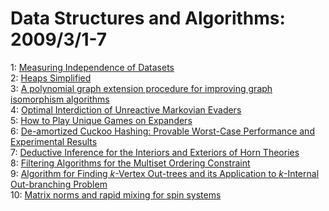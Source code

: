# Data Structures and Algorithms: 2009/3/1-7  
1: [Measuring Independence of Datasets](https://doi.org/10.48550/arXiv.0903.0034)  
2: [Heaps Simplified](https://doi.org/10.48550/arXiv.0903.0116)  
3: [A polynomial graph extension procedure for improving graph isomorphism  algorithms](https://doi.org/10.48550/arXiv.0903.0136)  
4: [Optimal Interdiction of Unreactive Markovian Evaders](https://doi.org/10.48550/arXiv.0903.0173)  
5: [How to Play Unique Games on Expanders](https://doi.org/10.48550/arXiv.0903.0367)  
6: [De-amortized Cuckoo Hashing: Provable Worst-Case Performance and  Experimental Results](https://doi.org/10.48550/arXiv.0903.0391)  
7: [Deductive Inference for the Interiors and Exteriors of Horn Theories](https://doi.org/10.48550/arXiv.0903.0422)  
8: [Filtering Algorithms for the Multiset Ordering Constraint](https://doi.org/10.48550/arXiv.0903.0460)  
9: [Algorithm for Finding $k$-Vertex Out-trees and its Application to  $k$-Internal Out-branching Problem](https://doi.org/10.48550/arXiv.0903.0938)  
10: [Matrix norms and rapid mixing for spin systems](https://doi.org/10.48550/arXiv.math/0702744)  